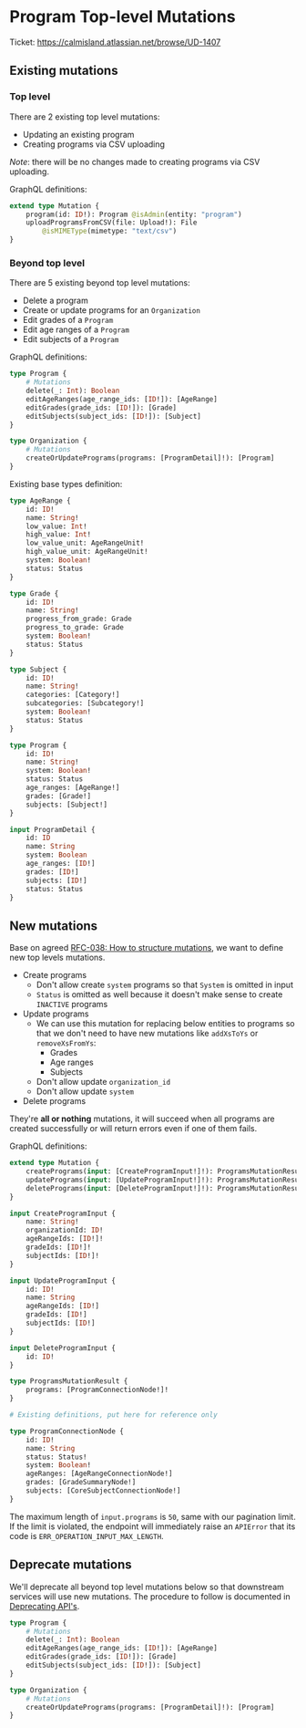 # Program Top-level Mutations

Ticket: <https://calmisland.atlassian.net/browse/UD-1407>

## Existing mutations

### Top level

There are 2 existing top level mutations:

- Updating an existing program
- Creating programs via CSV uploading

*Note*: there will be no changes made to creating programs via CSV uploading.

GraphQL definitions:

```graphql
extend type Mutation {
    program(id: ID!): Program @isAdmin(entity: "program")
    uploadProgramsFromCSV(file: Upload!): File
        @isMIMEType(mimetype: "text/csv")
}
```

### Beyond top level

There are 5 existing beyond top level mutations:

- Delete a program
- Create or update programs for an `Organization`
- Edit grades of a `Program`
- Edit age ranges of a `Program`
- Edit subjects of a `Program`

GraphQL definitions:

```graphql
type Program {
    # Mutations
    delete(_: Int): Boolean
    editAgeRanges(age_range_ids: [ID!]): [AgeRange]
    editGrades(grade_ids: [ID!]): [Grade]
    editSubjects(subject_ids: [ID!]): [Subject]
}

type Organization {
    # Mutations
    createOrUpdatePrograms(programs: [ProgramDetail]!): [Program]
}
```

Existing base types definition:

```graphql
type AgeRange {
    id: ID!
    name: String!
    low_value: Int!
    high_value: Int!
    low_value_unit: AgeRangeUnit!
    high_value_unit: AgeRangeUnit!
    system: Boolean!
    status: Status
}

type Grade {
    id: ID!
    name: String!
    progress_from_grade: Grade
    progress_to_grade: Grade
    system: Boolean!
    status: Status
}

type Subject {
    id: ID!
    name: String!
    categories: [Category!]
    subcategories: [Subcategory!]
    system: Boolean!
    status: Status
}

type Program {
    id: ID!
    name: String!
    system: Boolean!
    status: Status
    age_ranges: [AgeRange!]
    grades: [Grade!]
    subjects: [Subject!]
}

input ProgramDetail {
    id: ID
    name: String
    system: Boolean
    age_ranges: [ID!]
    grades: [ID!]
    subjects: [ID!]
    status: Status
}
```

## New mutations

Base on agreed [RFC-038: How to structure mutations](https://github.com/KL-Engineering/user-service/tree/main/documents/rfc/038-How-to-structure-mutations.md), we want to define new top levels mutations.

- Create programs
  - Don't allow create `system` programs so that `System` is omitted in input
  - `Status` is omitted as well because it doesn't make sense to create `INACTIVE` programs
- Update programs
  - We can use this mutation for replacing below entities to programs so that we don't need to have new mutations like `addXsToYs` or `removeXsFromYs`:
    - Grades
    - Age ranges
    - Subjects
  - Don't allow update `organization_id`
  - Don't allow update `system`
- Delete programs

They're **all or nothing** mutations, it will succeed when all programs are created successfully or will return errors even if one of them fails.

GraphQL definitions:

```graphql
extend type Mutation {
    createPrograms(input: [CreateProgramInput!]!): ProgramsMutationResult
    updatePrograms(input: [UpdateProgramInput!]!): ProgramsMutationResult
    deletePrograms(input: [DeleteProgramInput!]!): ProgramsMutationResult
}

input CreateProgramInput {
    name: String!
    organizationId: ID!
    ageRangeIds: [ID!]!
    gradeIds: [ID!]!
    subjectIds: [ID!]!
}

input UpdateProgramInput {
    id: ID!
    name: String
    ageRangeIds: [ID!]
    gradeIds: [ID!]
    subjectIds: [ID!]
}

input DeleteProgramInput {
    id: ID!
}

type ProgramsMutationResult {
    programs: [ProgramConnectionNode!]!
}

# Existing definitions, put here for reference only

type ProgramConnectionNode {
    id: ID!
    name: String
    status: Status!
    system: Boolean!
    ageRanges: [AgeRangeConnectionNode!]
    grades: [GradeSummaryNode!]
    subjects: [CoreSubjectConnectionNode!]
}
```

The maximum length of `input.programs` is `50`, same with our pagination limit. If the limit is violated, the endpoint will immediately raise an `APIError` that its code is `ERR_OPERATION_INPUT_MAX_LENGTH`.

## Deprecate mutations

We'll deprecate all beyond top level mutations below so that downstream services will use new mutations. The procedure to follow is documented in [Deprecating API's](https://calmisland.atlassian.net/wiki/spaces/ATZ/pages/2367225962/Deprecating+API+s).

```graphql
type Program {
    # Mutations
    delete(_: Int): Boolean
    editAgeRanges(age_range_ids: [ID!]): [AgeRange]
    editGrades(grade_ids: [ID!]): [Grade]
    editSubjects(subject_ids: [ID!]): [Subject]
}

type Organization {
    # Mutations
    createOrUpdatePrograms(programs: [ProgramDetail]!): [Program]
}
```
